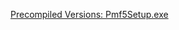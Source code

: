 [Precompiled Versions: Pmf5Setup.exe](https://github.com/pmf318/PoorMansFlight_v5/blob/main/pmf5setup_64bit.exe)